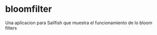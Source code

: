 bloomfilter
===========

Una aplicacion para Sailfish que muestra el funcionamiento de lo bloom filters
